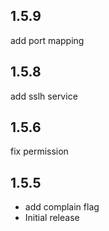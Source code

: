## 1.5.9
add port mapping
## 1.5.8
add sslh service
## 1.5.6
fix permission
## 1.5.5
- add complain flag
- Initial release
